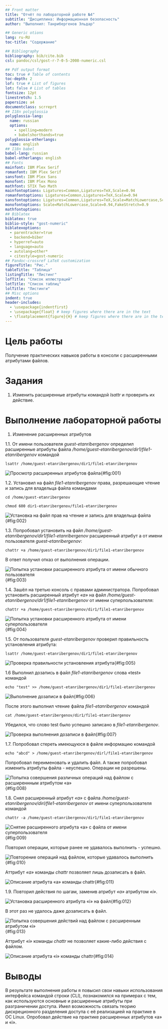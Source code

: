 ```yaml
---
## Front matter
title: "Отчёт по лабораторной работе №4"
subtitle: "Дисциплина: Информационная безопасность"
author: "Выполнил: Танрибергенов Эльдар"

## Generic otions
lang: ru-RU
toc-title: "Содержание"

## Bibliography
bibliography: bib/cite.bib
csl: pandoc/csl/gost-r-7-0-5-2008-numeric.csl

## Pdf output format
toc: true # Table of contents
toc-depth: 2
lof: true # List of figures
lot: false # List of tables
fontsize: 12pt
linestretch: 1.5
papersize: a4
documentclass: scrreprt
## I18n polyglossia
polyglossia-lang:
  name: russian
  options:
	- spelling=modern
	- babelshorthands=true
polyglossia-otherlangs:
  name: english
## I18n babel
babel-lang: russian
babel-otherlangs: english
## Fonts
mainfont: IBM Plex Serif
romanfont: IBM Plex Serif
sansfont: IBM Plex Sans
monofont: IBM Plex Mono
mathfont: STIX Two Math
mainfontoptions: Ligatures=Common,Ligatures=TeX,Scale=0.94
romanfontoptions: Ligatures=Common,Ligatures=TeX,Scale=0.94
sansfontoptions: Ligatures=Common,Ligatures=TeX,Scale=MatchLowercase,Scale=0.94
monofontoptions: Scale=MatchLowercase,Scale=0.94,FakeStretch=0.9
mathfontoptions:
## Biblatex
biblatex: true
biblio-style: "gost-numeric"
biblatexoptions:
  - parentracker=true
  - backend=biber
  - hyperref=auto
  - language=auto
  - autolang=other*
  - citestyle=gost-numeric
## Pandoc-crossref LaTeX customization
figureTitle: "Рис."
tableTitle: "Таблица"
listingTitle: "Листинг"
lofTitle: "Список иллюстраций"
lotTitle: "Список таблиц"
lolTitle: "Листинги"
## Misc options
indent: true
header-includes:
  - \usepackage{indentfirst}
  - \usepackage{float} # keep figures where there are in the text
  - \floatplacement{figure}{H} # keep figures where there are in the text
---
```


# Цель работы

 Получение практических навыков работы в консоли с расширенными атрибутами файлов.


# Задания

 1. Изменить расширенные атрибуты командой *lsattr* и проверить их действие.


# Выполнение лабораторной работы

1. Изменение расширенных атрибутов

1.1. От имени пользователя *guest-etanribergenov* определил расширенные атрибуты файла */home/guest-etanribergenov/dir1/file1-etanribergenov* командой

`lsattr /home/guest-etanribergenov/dir1/file1-etanribergenov`

![Просмотр расширенных атрибутов файла](../images/1.png){#fig:001}


1.2. Установил на файл *file1-etanribergenov* права, разрешающие чтение и запись для владельца файла командами 

`cd /home/guest-etanribergenov`

`chmod 600 dir1-etanribergenov/file1-etanribergenov`

![Установка на файл прав на чтение и запись для владельца файла](../images/2.png){#fig:002}


1.3. Попробовал установить на файл */home/guest-etanribergenov/dir1/file1-etanribergenov* расширенный атрибут a от имени пользователя *guest-etanribergenov*:

`chattr +a /home/guest-etanribergenov/dir1/file1-etanribergenov`

В ответ получил отказ от выполнения операции.

![Попытка установки расширенного атрибута от имени обычного пользователя](../images/3.png){#fig:003}


1.4. Зашёл на третью консоль с правами администратора. Попробовал установить расширенный атрибут *«a»* на файл */home/guest-etanribergenov/dir1/file1-etanribergenov* от имени суперпользователя:

`chattr +a /home/guest-etanribergenov/dir1/file1-etanribergenov`

![Попытка установки расширенного атрибута от имени суперпользователя](../images/4.png){#fig:004}


1.5. От пользователя *guest-etanribergenov* проверил правильность установления атрибута:

`lsattr /home/guest-etanribergenov/dir1/file1-etanribergenov`

![Проверка правильности установления атрибута](../images/5.png){#fig:005}


1.6 Выполнил дозапись в файл *file1-etanribergenov* слова «test» командой

`echo "test" >> /home/guest-etanribergenov/dir1/file1-etanribergenov`

![Выполнение дозаписи в файл](../images/6.1.png){#fig:006}

После этого выполнил чтение файла *file1-etanribergenov* командой

`cat /home/guest-etanribergenov/dir1/file1-etanribergenov`

Убедился, что слово test было успешно записано в *file1-etanribergenov*.

![Проверка выполнения дозаписи в файл](../images/6.2.png){#fig:007}


1.7. Попробовал стереть имеющуюся в файле информацию командой

`echo "abcd" > /home/guest-etanribergenov/dirl/file1-etanribergenov`

Попробовал переименовать и удалить файл. А также попробовал изменить атрибуты файла - неуспешно. Операции не разрешены.

![Попытка совершения различных операций над файлом с расширеннным атрибутом «a»](../images/7.png){#fig:008}


1.8. Снял расширенный атрибут *«a»* с файла */home/guest-etanribergenov/dirl/file1-etanribergenov* от имени суперпользователя командой

`chattr -a /home/guest-etanribergenov/dir1/file1-etanribergenov`

![Снятие расширенного атрибута «a» с файла от имени суперпользователя](../images/8.1.png){#fig:009}

Повторил операции, которые ранее не удавалось выполнить - успешно.

![Повторение операций над файлом, которые удавалось выполнить](../images/8.2.png){#fig:010}

Аттрибут *«a»* команды *chattr* позволяет лишь дозаписать в файл.

![Описание атрибута «a» команды chattr](../images/10.1.png){#fig:011}


1.9. Повторил действия по шагам, заменив атрибут *«a»* атрибутом *«i»*.

![Установка расширенного атрибута «i» на файл](../images/9.1.png){#fig:012}

В этот раз не удалось даже дозаписать в файл.

![Попытка совершения действий над файлом с расширенным атрибутом «i»](../images/9.2.png){#fig:013}

Аттрибут *«i»* команды *chattr* не позволяет какие-либо действия с файлом.

![Описание атрибута «i» команды chattr](../images/10.2.png){#fig:014}


# Выводы

 В результате выполнения работы я повысил свои навыки использования интерфейса командой строки (CLI), познакомился на примерах с тем, как используются основные и расширенные атрибуты при разграничении доступа. Имел возможность связать теорию дискреционного разделения доступа с её реализацией на практике в ОС Linux. Опробовал действие на практике расширенных атрибутов «а» и «i».

